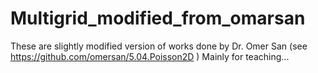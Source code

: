 # Multigrid_modified_from_omarsan
These are slightly modified version of works done by Dr. Omer San (see https://github.com/omersan/5.04.Poisson2D )
Mainly for teaching...
